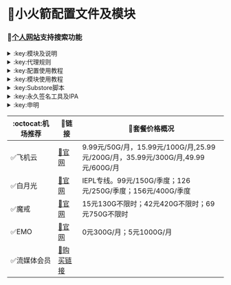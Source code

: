 # :rocket:小火箭配置文件及模块    
### 🔔[个人网站](https://yfamily.vercel.app)支持搜索功能
  

<details>
   <summary>:key:模块及说明</summary>    
   
* #### :bell::bell::bell:小火箭模块建议搭配[基础配置文件](https://yfamily.vercel.app/config/shadowrocket_basic.conf)使用，避免冗余  
* #### ！！！若某个模块时而生效时而失效，请检查其他模块的主机名前是否添加了%APPEND%，没有添加会导致导致其他模块失效。本仓库模块均添加了%APPEND%
* #### [模块直装地址](https://yfamily.vercel.app/shadowrocket.html)



  
|:octocat:模块|:link:链接|:pushpin:说明|
|--|--|--|
|:white_check_mark:4in1|[:link:链接地址](https://yfamily.vercel.app/module/4in1.module)|模块合集
|:white_check_mark:去广告|[:link:链接地址](https://yfamily.vercel.app/module/startingad.module)|去广告
|:white_check_mark:去广告mix|[:link:链接地址](https://yfamily.vercel.app/module/adultra.module)|去广告mix
|:white_check_mark:去广告mix+|[:link:链接地址](https://yfamily.vercel.app/module/adultraplus.module)|去广告mix+
|:white_check_mark:accuweather解锁|[:link:链接地址](https://yfamily.vercel.app/module/accu.module)|天气app
|:white_check_mark:alarmy|[:link:链接地址](https://yfamily.vercel.app/module/alarmy.module)|使命闹钟
|:white_check_mark:aloha|[:link:链接地址](https://yfamily.vercel.app/module/aloha.module)|VPN隐私浏览器
|:white_check_mark:爱美剧|[:link:链接地址](https://yfamily.vercel.app/module/amj.module)|影视app 去广告+解锁部分会员功能
|:white_check_mark:Background Eraser|[:link:链接地址](https://yfamily.vercel.app/module/aosoft.module)|抠图app
|:white_check_mark:appraven|[:link:链接地址](https://yfamily.vercel.app/module/appraven.module)|应用市场
|:white_check_mark:audiomack|[:link:链接地址](https://yfamily.vercel.app/module/audiomack.module)|音乐相关app
|:white_check_mark:b612相机|[:link:链接地址](https://yfamily.vercel.app/module/b612.module)|相机编辑app
|:white_check_mark:百度云倍速|[:link:链接地址](https://yfamily.vercel.app/module/baiducloud.sgmodule)|百度云倍率播放
|:white_check_mark:白描|[:link:链接地址](https://yfamily.vercel.app/module/baimiao.module)|OCR扫描app
|:white_check_mark:bazaart|[:link:链接地址](https://yfamily.vercel.app/module/bazaart.module)|照片编辑
|:white_check_mark:布丁锁屏|[:link:链接地址](https://yfamily.vercel.app/module/bdsp.module)|桌面美化类
|:white_check_mark:bedtime fan|[:link:链接地址](https://yfamily.vercel.app/module/bedtime-fan.module)|助眠app
|:white_check_mark:bilibili HD|[:link:链接地址](https://yfamily.vercel.app/module/bili.module)|哔哩高清解锁
|:white_check_mark:bilibili NoAD|[:link:链接地址](https://yfamily.vercel.app/module/biliad.module)|bilibili去广告
|:white_check_mark:波点音乐|[:link:链接地址](https://yfamily.vercel.app/module/Bodian.module)|波点音乐去广告
|:white_check_mark:BOOM|[:link:链接地址](https://yfamily.vercel.app/module/boom.module)|音乐均衡器
|:white_check_mark:boxjs|[:link:链接地址](https://yfamily.vercel.app/module/boxjs.sgmodule)|含签到脚本
|:white_check_mark:财新文章解锁|[:link:链接地址](https://yfamily.vercel.app/module/caixin.module)|财新会员
|:white_check_mark:彩云天气|[:link:链接地址](https://yfamily.vercel.app/module/caiyun.module)|彩云天气SVIP
|:white_check_mark:计算器HD|[:link:链接地址](https://yfamily.vercel.app/module/calculator.module)|计算器HD会员
|:white_check_mark:扫描全能王|[:link:链接地址](https://yfamily.vercel.app/module/camscanner.sgmodule)|扫描全能王会员
|:white_check_mark:克拉壁纸|[:link:链接地址](https://yfamily.vercel.app/module/clarity.module)|桌面美化类
|:white_check_mark:colorwidgets|[:link:链接地址](https://yfamily.vercel.app/module/colorwidgets.module)|桌面小组件
|:white_check_mark:dailyyoga|[:link:链接地址](https://yfamily.vercel.app/module/dailyyoga.module)|每日瑜伽
|:white_check_mark:大蓝鲸|[:link:链接地址](https://yfamily.vercel.app/module/dalanjing.module)|视听互动
|:white_check_mark:darkroom|[:link:链接地址](https://yfamily.vercel.app/module/darkroom.module)|照片编辑
|:white_check_mark:读书笔记|[:link:链接地址](https://yfamily.vercel.app/module/dsbj.module)|笔记类
|:white_check_mark:第一弹|[:link:链接地址](https://yfamily.vercel.app/module/dyd.module)|二次元游戏综合社区
|:white_check_mark:儿哥点点|[:link:链接地址](https://yfamily.vercel.app/module/egdd.module)|幼儿类
|:white_check_mark:ellabook|[:link:链接地址](https://yfamily.vercel.app/module/ellabook.module)|幼儿类
|:white_check_mark:emby|[:link:链接地址](https://yfamily.vercel.app/module/emby.sgmodule)|Emby解锁
|:white_check_mark:emmo|[:link:链接地址](https://yfamily.vercel.app/module/emmo.module)|笔记类
|:white_check_mark:fabulous|[:link:链接地址](https://yfamily.vercel.app/module/fabulous.module)|健康类
|:white_check_mark:番茄小说|[:link:链接地址](https://yfamily.vercel.app/module/fanqie.module)|番茄小说去广告
|:white_check_mark:fantastical|[:link:链接地址](https://yfamily.vercel.app/module/fantastical.module)|日历类
|:white_check_mark:fimo|[:link:链接地址](https://yfamily.vercel.app/module/fimo.module)|相机类
|:white_check_mark:grammarly|[:link:链接地址](https://yfamily.vercel.app/module/grammarly.module)|外语类
|:white_check_mark:grow|[:link:链接地址](https://yfamily.vercel.app/module/grow.module)|健康类
|:white_check_mark:烘焙小屋|[:link:链接地址](https://yfamily.vercel.app/module/hbxw.module)|食谱类
|:white_check_mark:京东历史价格|[:link:链接地址](https://yfamily.vercel.app/module/HistoryPrice.sgmodule)|展开商品名查看历史价格
|:white_check_mark:海豚记账本|[:link:链接地址](https://yfamily.vercel.app/module/htjzb.module)|账目类
|:white_check_mark:hyperweb|[:link:链接地址](https://yfamily.vercel.app/module/hyperweb.module)|多合一浏览器扩展
|:white_check_mark:ilovepdf|[:link:链接地址](https://yfamily.vercel.app/module/ilovepdf.module)|PDF编辑
|:white_check_mark:imuseum|[:link:链接地址](https://yfamily.vercel.app/module/imuseum.module)|艺术类
|:white_check_mark:invideo|[:link:链接地址](https://yfamily.vercel.app/module/invideo.module)|视频编辑
|:white_check_mark:jibjab|[:link:链接地址](https://yfamily.vercel.app/module/jibjab.module)|图片恶搞
|:white_check_mark:句读|[:link:链接地址](https://yfamily.vercel.app/module/judou.module)|文学类
|:white_check_mark:kika|[:link:链接地址](https://yfamily.vercel.app/module/kika.module)|输入法
|:white_check_mark:酷我音乐|[:link:链接地址](https://yfamily.vercel.app/module/kuwo-unlock.sgmodule)|酷我音乐解锁
|:white_check_mark:lightroom|[:link:链接地址](https://yfamily.vercel.app/module/lightroom.module)|照片编辑
|:white_check_mark:流利说·阅读|[:link:链接地址](https://yfamily.vercel.app/module/lls.module)|外语类
|:white_check_mark:螺蛳大语文|[:link:链接地址](https://yfamily.vercel.app/module/lsdyw.module)|学习类
|:white_check_mark:免耽漫画|[:link:链接地址](https://yfamily.vercel.app/module/mdmanhua.module)|漫画类
|:white_check_mark:美篇|[:link:链接地址](https://yfamily.vercel.app/module/meipian.module)|交友类
|:white_check_mark:meistertask|[:link:链接地址](https://yfamily.vercel.app/module/meistertask.module)|任务管理
|:white_check_mark:美图秀秀|[:link:链接地址](https://yfamily.vercel.app/module/meituxx.module)|美图秀秀解锁会员
|:white_check_mark:漫画台|[:link:链接地址](https://yfamily.vercel.app/module/mht.module)|小程序解锁
|:white_check_mark:mix-camera|[:link:链接地址](https://yfamily.vercel.app/module/mix-camera.module)|相机类
|:white_check_mark:马卡龙玩图|[:link:链接地址](https://yfamily.vercel.app/module/mklwt.module)|照片编辑
|:white_check_mark:mojo|[:link:链接地址](https://yfamily.vercel.app/module/mojo.module)|创意模板
|:white_check_mark:molycam|[:link:链接地址](https://yfamily.vercel.app/module/molycam.module)|相机类
|:white_check_mark:musixmatch|[:link:链接地址](https://yfamily.vercel.app/module/musixmatch.module)|音乐类
|:white_check_mark:myfitnesspal|[:link:链接地址](https://yfamily.vercel.app/module/myfitnesspal.module)|健康类
|:white_check_mark:myplate|[:link:链接地址](https://yfamily.vercel.app/module/myplate.module)|健康类
|:white_check_mark:netflix_rating|[:link:链接地址](https://yfamily.vercel.app/module/netflix_rating.sgmodule)|奈飞显示豆瓣评分
|:white_check_mark:nicegram|[:link:链接地址](https://yfamily.vercel.app/module/nicegram.module)|nicegram会员解锁
|:white_check_mark:notability|[:link:链接地址](https://yfamily.vercel.app/module/notability.module)|笔记类
|:white_check_mark:Now冥想|[:link:链接地址](https://yfamily.vercel.app/module/now.module)|助眠app
|:white_check_mark:奶由壁纸|[:link:链接地址](https://yfamily.vercel.app/module/nybz.module)|桌面美化类
|:white_check_mark:oldroll|[:link:链接地址](https://yfamily.vercel.app/module/oldroll.module)|相机类
|:white_check_mark:peak|[:link:链接地址](https://yfamily.vercel.app/module/peak.module)|益智类
|:white_check_mark:配音秀|[:link:链接地址](https://yfamily.vercel.app/module/peiyinxiu.module)|配音
|:white_check_mark:photomath|[:link:链接地址](https://yfamily.vercel.app/module/photomath.module)|学习类
|:white_check_mark:photoshop Express|[:link:链接地址](https://yfamily.vercel.app/module/photoshop.module)|PS
|:white_check_mark:piccollage|[:link:链接地址](https://yfamily.vercel.app/module/piccollage.module)|照片编辑
|:white_check_mark:picsart|[:link:链接地址](https://yfamily.vercel.app/module/picsart.module)|照片编辑
|:white_check_mark:pillow|[:link:链接地址](https://yfamily.vercel.app/module/pillow.module)|健康类
|:white_check_mark:pixelcut|[:link:链接地址](https://yfamily.vercel.app/module/pixelcut.module)|照片编辑
|:white_check_mark:pocket lists|[:link:链接地址](https://yfamily.vercel.app/module/pocketlists.module)|口袋清单
|:white_check_mark:polarr|[:link:链接地址](https://yfamily.vercel.app/module/polarr.module)|照片编辑
|:white_check_mark:皮皮虾|[:link:链接地址](https://yfamily.vercel.app/module/ppx.module)|皮皮虾去广告
|:white_check_mark:起伏|[:link:链接地址](https://yfamily.vercel.app/module/qifu.module)|助眠app
|:white_check_mark:七猫小说|[:link:链接地址](https://yfamily.vercel.app/module/qmxs.module)|七猫小说解锁
|:white_check_mark:多重搜索|[:link:链接地址](https://yfamily.vercel.app/module/multisearch.module)|使用方法见模块说明
|:white_check_mark:人人视频|[:link:链接地址](https://yfamily.vercel.app/module/rrsp.module)|人人视频/多多视频去广告
|:white_check_mark:时光手账|[:link:链接地址](https://yfamily.vercel.app/module/sgsz.module)|笔记类
|:white_check_mark:shadowlinkVPN|[:link:链接地址](https://yfamily.vercel.app/module/shadowlinkVPN.module)|解锁VIP节点
|:white_check_mark:smallpdf|[:link:链接地址](https://yfamily.vercel.app/module/smallpdf.module)|PDF编辑
|:white_check_mark:石墨文档|[:link:链接地址](https://yfamily.vercel.app/module/smwd.module)|石墨文档解锁
|:white_check_mark:少年得到|[:link:链接地址](https://yfamily.vercel.app/module/sndd.module)|少年得到解锁
|:white_check_mark:soundcloud|[:link:链接地址](https://yfamily.vercel.app/module/soundcloud.module)|解锁soundcloud Go+
|:white_check_mark:spotify|[:link:链接地址](https://yfamily.vercel.app/module/spotifyVIP.module)|spotify 部分解锁 不能设置超高音质
|:white_check_mark:去开屏广告|[:link:链接地址](https://yfamily.vercel.app/module/startingad.module)|去开屏广告
|:white_check_mark:substore|[:link:链接地址](https://yfamily.vercel.app/module/substore.sgmodule)|订阅节点过滤/整合/修改/同步
|:white_check_mark:symbolab|[:link:链接地址](https://yfamily.vercel.app/module/symbolab.module)|数学解答
|:white_check_mark:tangerine|[:link:链接地址](https://yfamily.vercel.app/module/tangerine.module)|银行类
|:white_check_mark:tenpercent|[:link:链接地址](https://yfamily.vercel.app/module/tenpercent.module)|健康类
|:white_check_mark:迅雷|[:link:链接地址](https://yfamily.vercel.app/module/thunder.module)|迅雷会员
|:white_check_mark:tok cam|[:link:链接地址](https://yfamily.vercel.app/module/tokcam.module)|相机类
|:white_check_mark:图图记账|[:link:链接地址](https://yfamily.vercel.app/module/tutu.module)|账目类
|:white_check_mark:vista看天下|[:link:链接地址](https://yfamily.vercel.app/module/vista.module)|vista看天下会员
|:white_check_mark:vsco|[:link:链接地址](https://yfamily.vercel.app/module/vsco.module)|照片编辑
|:white_check_mark:wallcraft|[:link:链接地址](https://yfamily.vercel.app/module/wallcraft.module)|桌面美化类
|:white_check_mark:豌豆清单|[:link:链接地址](https://yfamily.vercel.app/module/wdqd.module)|清单类
|:white_check_mark:微信公众号去广告|[:link:链接地址](https://yfamily.vercel.app/module/wechatad.module)|微信公众号去广告
|:white_check_mark:微博去广告|[:link:链接地址](https://yfamily.vercel.app/module/weiboad.module)|微博去广告
|:white_check_mark:workout for women|[:link:链接地址](https://yfamily.vercel.app/module/wfw.module)|健康类
|:white_check_mark:widgetsmith|[:link:链接地址](https://yfamily.vercel.app/module/widgetsmith.module)|小组件
|:white_check_mark:万能变声器|[:link:链接地址](https://yfamily.vercel.app/module/wnbsq.module)|万能变声器
|:white_check_mark:网易蜗牛读书|[:link:链接地址](https://yfamily.vercel.app/module/wnds.module)|蜗牛读书解锁
|:white_check_mark:WPS|[:link:链接地址](https://yfamily.vercel.app/module/WPS.module)|wps解锁会员
|:white_check_mark:西窗烛|[:link:链接地址](https://yfamily.vercel.app/module/xcz.module)|西窗烛解锁
|:white_check_mark:小影|[:link:链接地址](https://yfamily.vercel.app/module/xiaoying.module)|小影解锁
|:white_check_mark:香蕉视频|[:link:链接地址](https://yfamily.vercel.app/module/xjsp.module)|不知道
|:white_check_mark:xmind思维导图|[:link:链接地址](https://yfamily.vercel.app/module/xmind.module)|xmind思维导图解锁
|:white_check_mark:喜马拉雅去广告|[:link:链接地址](https://yfamily.vercel.app/module/xmlyad.module)|喜马拉雅去广告
|:white_check_mark:小习惯|[:link:链接地址](https://yfamily.vercel.app/module/xxg.module)|自律类
|:white_check_mark:新语听书|[:link:链接地址](https://yfamily.vercel.app/module/xyts.module)|阅读类
|:white_check_mark:有道云笔记|[:link:链接地址](https://yfamily.vercel.app/module/ydybj.module)|有道云笔记解锁
|:white_check_mark:亦飞GIF|[:link:链接地址](https://yfamily.vercel.app/module/yifeigif.module)|照片编辑
|:white_check_mark:一甜相机|[:link:链接地址](https://yfamily.vercel.app/module/yitian.module)|一甜相机解锁
|:white_check_mark:一言|[:link:链接地址](https://yfamily.vercel.app/module/yiyan.module)|一言解锁
|:white_check_mark:云听|[:link:链接地址](https://yfamily.vercel.app/module/yunting.module)|云听解锁
|:white_check_mark:语文趣配音|[:link:链接地址](https://yfamily.vercel.app/module/ywqpy.module)|配音类
|:white_check_mark:斑马海报|[:link:链接地址](https://yfamily.vercel.app/module/zebra.module)|设计类
|:white_check_mark:知乎去广告|[:link:链接地址](https://yfamily.vercel.app/module/ZhihuBlock.sgmodule)|知乎去广告
|:white_check_mark:知乎优化|[:link:链接地址](https://yfamily.vercel.app/module/ZhihuOpt.sgmodule)|知乎优化
|:white_check_mark:纸条|[:link:链接地址](https://yfamily.vercel.app/module/zhitiao.module)|作文素材
|:white_check_mark:指尖时光|[:link:链接地址](https://yfamily.vercel.app/module/zjsg.module)|日程管理
|:white_check_mark:知音漫客|[:link:链接地址](https://yfamily.vercel.app/module/zymk.module)|知音漫客解锁
|:white_check_mark:Spotify歌词翻译|[:link:链接地址](https://yfamily.vercel.app/module/spotify_lyric.module)|需申请百度翻译API 教程在模块内
|:white_check_mark:NFC门禁卡公交卡|[:link:链接地址](https://yfamily.vercel.app/module/nfc.module)|NFC功能类
|:white_check_mark:搜图神器|[:link:链接地址](https://yfamily.vercel.app/module/stsq.module)|解锁VIP功能
|:white_check_mark:彩云天气通知任务|[:link:链接地址](https://yfamily.vercel.app/module/caiyun_cron.module)|天气通知，需搭配BOXJS使用
|:white_check_mark:Calm解锁|[:link:链接地址](https://yfamily.vercel.app/module/calm.module)|健康类
|:white_check_mark:HTTPS抓包|[:link:链接地址](https://yfamily.vercel.app/module/https.module)|抓包工具
|:white_check_mark:SSA丝社|[:link:链接地址](https://yfamily.vercel.app/module/ssa.module)|不知道
|:white_check_mark:小小优趣|[:link:链接地址](https://yfamily.vercel.app/module/xxyq.module)|儿童类
|:white_check_mark:幻影相册|[:link:链接地址](https://yfamily.vercel.app/module/hyxc.module)|照片编辑
|:white_check_mark:精塾国学|[:link:链接地址](https://yfamily.vercel.app/module/jsgx.module)|学习类
|:white_check_mark:PrettyUp|[:link:链接地址](https://yfamily.vercel.app/module/prettyup.module)|视频美化
|:white_check_mark:微博lite去广告|[:link:链接地址](https://yfamily.vercel.app/module/weibolitead.module)|微博轻享版去广告
|:white_check_mark:BILI自动地区|[:link:链接地址](https://yfamily.vercel.app/module/bili-region.module)|bili自动地区
|:white_check_mark:CUBOX|[:link:链接地址](https://yfamily.vercel.app/module/cubox.sgmodule)|文件收集整理
|:white_check_mark:pandora|[:link:链接地址](https://yfamily.vercel.app/module/pandora.module)|订阅管理
|:white_check_mark:微信阅读积分兑换|[:link:链接地址](https://yfamily.vercel.app/module/wechatread.module)|请查阅脚本内教程
|:white_check_mark:来音智能陪练|[:link:链接地址](https://yfamily.vercel.app/module/ly.module)|音乐训练
|:white_check_mark:熊掌记|[:link:链接地址](https://yfamily.vercel.app/module/xzj.module)|笔记类
|:white_check_mark:如期|[:link:链接地址](https://yfamily.vercel.app/module/rq.module)|扫码
|:white_check_mark:CEO周课|[:link:链接地址](https://yfamily.vercel.app/module/ceo.module)|CEO周课
|:white_check_mark:Fileball|[:link:链接地址](https://yfamily.vercel.app/module/fileball.module)|文件管理
|:white_check_mark:1blocker|[:link:链接地址](https://yfamily.vercel.app/module/1blocker.module)|浏览器广告屏蔽
|:white_check_mark:AI换脸秀|[:link:链接地址](https://yfamily.vercel.app/module/ai.module)|换脸app
|:white_check_mark:proknockout|[:link:链接地址](https://yfamily.vercel.app/module/proknockout.module)|P图
|:white_check_mark:青柠海报|[:link:链接地址](https://yfamily.vercel.app/module/qnhb.module)|海报设计
|:white_check_mark:Faintv|[:link:链接地址](https://yfamily.vercel.app/module/faintv.module)|视频类
|:white_check_mark:微信听书|[:link:链接地址](https://yfamily.vercel.app/module/wxts.module)|听书
|:white_check_mark:人民日报去广告|[:link:链接地址](https://yfamily.vercel.app/module/rmrb.module)|人民日报
|:white_check_mark:爱企查|[:link:链接地址](https://yfamily.vercel.app/module/aqc.module)|爱企查
|:white_check_mark:微信读书免费卡解锁|[:link:链接地址](https://yfamily.vercel.app/module/wxds.module)|阅读类
|:white_check_mark:chic|[:link:链接地址](https://yfamily.vercel.app/module/chic.module)|相机类
|:white_check_mark:有道词典|[:link:链接地址](https://yfamily.vercel.app/module/ydcd.module)|翻译类
|:white_check_mark:一路听天下|[:link:链接地址](https://yfamily.vercel.app/module/ylttx.module)|一路听天下
|:white_check_mark:网速测试大师|[:link:链接地址](https://yfamily.vercel.app/module/wscsds.module)|测速
|:white_check_mark:网速管家|[:link:链接地址](https://yfamily.vercel.app/module/wsgj.module)|测速
|:white_check_mark:EFEKT美易|[:link:链接地址](https://yfamily.vercel.app/module/efekt.module)|视频特效
|:white_check_mark:WPS稻壳会员|[:link:链接地址](https://yfamily.vercel.app/module/doc.module)|文档编辑
|:white_check_mark:米克锁屏|[:link:链接地址](https://yfamily.vercel.app/module/mksp.module)|桌面美化
|:white_check_mark:阿布睡前故事|[:link:链接地址](https://yfamily.vercel.app/module/absqgs.module)|儿童类
|:white_check_mark:collart|[:link:链接地址](https://yfamily.vercel.app/module/collart.module)|照片编辑
|:white_check_mark:博商小麦|[:link:链接地址](https://yfamily.vercel.app/module/bsxm.module)|学习类
|:white_check_mark:MEMRISE|[:link:链接地址](https://yfamily.vercel.app/module/memrise.module)|外语学习
|:white_check_mark:堆糖|[:link:链接地址](https://yfamily.vercel.app/module/duitang.module)|桌面美化
|:white_check_mark:Flomo|[:link:链接地址](https://yfamily.vercel.app/module/flomo.module)|笔记类
|:white_check_mark:APTV|[:link:链接地址](https://yfamily.vercel.app/module/aptv.module)|文件存储
|:white_check_mark:香哈菜谱大全|[:link:链接地址](https://yfamily.vercel.app/module/cp.module)|菜谱
|:white_check_mark:长相思|[:link:链接地址](https://yfamily.vercel.app/module/cxs.module)|学习类
|:white_check_mark:电子请柬制作|[:link:链接地址](https://yfamily.vercel.app/module/dzqj.module)|设计类
|:white_check_mark:黄油相机|[:link:链接地址](https://yfamily.vercel.app/module/hyxj.module)|相机类
|:white_check_mark:Lingokids|[:link:链接地址](https://yfamily.vercel.app/module/lingokids.module)|幼儿学习类
|:white_check_mark:百度文库|[:link:链接地址](https://yfamily.vercel.app/module/bdwk.module)|阅读权限解锁
|:white_check_mark:Craft|[:link:链接地址](https://yfamily.vercel.app/module/craft.module)|文档类
|:white_check_mark:Panda小组件|[:link:链接地址](https://yfamily.vercel.app/module/panda.module)|桌面美化
|:white_check_mark:Keep|[:link:链接地址](https://yfamily.vercel.app/module/keep.module)|健身类
|:white_check_mark:Documents|[:link:链接地址](https://yfamily.vercel.app/module/documents.module)|文件管理
|:white_check_mark:Planny|[:link:链接地址](https://yfamily.vercel.app/module/planny.module)|任务计划
|:white_check_mark:Ego Reader|[:link:链接地址](https://yfamily.vercel.app/module/ego.module)|RSS阅读器
|:white_check_mark:极速扫描仪|[:link:链接地址](https://yfamily.vercel.app/module/jssmy.module)|扫描
|:white_check_mark:指尖笔记|[:link:链接地址](https://yfamily.vercel.app/module/zjbj.module)|笔记
|:white_check_mark:钱迹|[:link:链接地址](https://yfamily.vercel.app/module/qj.module)|记账
|:white_check_mark:Agenda|[:link:链接地址](https://yfamily.vercel.app/module/agenda.module)|笔记
|:white_check_mark:即刻运动|[:link:链接地址](https://yfamily.vercel.app/module/agenda.module)|健身类
|:white_check_mark:Day One|[:link:链接地址](https://yfamily.vercel.app/module/dayone.module)|日记类
|:white_check_mark:Usage|[:link:链接地址](https://yfamily.vercel.app/module/usage.module)|小组件
|:white_check_mark:谜底时钟|[:link:链接地址](https://yfamily.vercel.app/module/mdsz.module)|日历小组件
|:white_check_mark:MoneyThings|[:link:链接地址](https://yfamily.vercel.app/module/moneythings.module)|钱包类
|:white_check_mark:手机扫描仪|[:link:链接地址](https://yfamily.vercel.app/module/sjsmy.module)|扫描
|:white_check_mark:Sorted|[:link:链接地址](https://yfamily.vercel.app/module/sorted.module)|日历
|:white_check_mark:尽简衣橱|[:link:链接地址](https://yfamily.vercel.app/module/jjyc.module)|衣橱管理
|:white_check_mark:看理想|[:link:链接地址](https://yfamily.vercel.app/module/klx.module)|媒体类
|:white_check_mark:目标地图|[:link:链接地址](https://yfamily.vercel.app/module/mbdt.module)|任务管理类
|:white_check_mark:拼图酱|[:link:链接地址](https://yfamily.vercel.app/module/ptj.module)|图片编辑
|:white_check_mark:向日葵阅读|[:link:链接地址](https://yfamily.vercel.app/module/xrk.module)|阅读类
|:white_check_mark:卡片日记|[:link:链接地址](https://yfamily.vercel.app/module/kprj.module)|日记类
|:white_check_mark:莉景天气|[:link:链接地址](https://yfamily.vercel.app/module/ljtq.module)|天气类
|:white_check_mark:Motivation|[:link:链接地址](https://yfamily.vercel.app/module/motivation.module)|组件类
|:white_check_mark:PDF Viewer|[:link:链接地址](https://yfamily.vercel.app/module/pdfviewer.module)|文档编辑
|:white_check_mark:Percento|[:link:链接地址](https://yfamily.vercel.app/module/percento.module)|账目管理
|:white_check_mark:Pixelance|[:link:链接地址](https://yfamily.vercel.app/module/pixelance.module)|图片编辑
|:white_check_mark:Retake|[:link:链接地址](https://yfamily.vercel.app/module/retake.module)|照片修复
|:white_check_mark:色采|[:link:链接地址](https://yfamily.vercel.app/module/sc.module)|图片编辑
|:white_check_mark:闪萌表情|[:link:链接地址](https://yfamily.vercel.app/module/smbq.module)|表情类
|:white_check_mark:音频剪辑|[:link:链接地址](https://yfamily.vercel.app/module/ypjj.module)|音频剪辑
|:white_check_mark:Varlens|[:link:链接地址](https://yfamily.vercel.app/module/varlens.module)|相机类
|:white_check_mark:一木记账|[:link:链接地址](https://yfamily.vercel.app/module/ymjz.module)|记账类
|:white_check_mark:Drafts|[:link:链接地址](https://yfamily.vercel.app/module/drafts.module)|文档编辑类
|:white_check_mark:叮叮水印相机|[:link:链接地址](https://yfamily.vercel.app/module/ddsyxj.module)|相机类
|:white_check_mark:Emote|[:link:链接地址](https://yfamily.vercel.app/module/emote.module)|表情类
|:white_check_mark:灵敢足迹|[:link:链接地址](https://yfamily.vercel.app/module/lgzj.module)|旅行类
|:white_check_mark:7分钟HIIT运动|[:link:链接地址](https://yfamily.vercel.app/module/seven.module)|健康类
|:white_check_mark:私密相册管家|[:link:链接地址](https://yfamily.vercel.app/module/smxcgj.module)|相册
|:white_check_mark:FitnessView|[:link:链接地址](https://yfamily.vercel.app/module/fnv.module)|健康类
|:white_check_mark:TODO清单|[:link:链接地址](https://yfamily.vercel.app/module/todo.module)|计划任务类
|:white_check_mark:淘票票评分|[:link:链接地址](https://yfamily.vercel.app/module/tpp.module)|支付宝内淘票票评分
|:white_check_mark:天天豆|[:link:链接地址](https://yfamily.vercel.app/module/ttd.module)|日记类
|:white_check_mark:咖映|[:link:链接地址](https://yfamily.vercel.app/module/ky.module)|直播类
|:white_check_mark:VCUS|[:link:链接地址](https://yfamily.vercel.app/module/vcus.module)|视频编辑
|:white_check_mark:傲软PDF编辑|[:link:链接地址](https://yfamily.vercel.app/module/arpdfbj.module)|PDF编辑
|:white_check_mark:傲软投屏|[:link:链接地址](https://yfamily.vercel.app/module/artp.module)|投屏
|:white_check_mark:幻休|[:link:链接地址](https://yfamily.vercel.app/module/hx.module)|助眠APP
|:white_check_mark:绘影字幕|[:link:链接地址](https://yfamily.vercel.app/module/hyzm.module)|字幕app
|:white_check_mark:汇中考|[:link:链接地址](https://yfamily.vercel.app/module/hzk.module)|学习类
|:white_check_mark:iScreen|[:link:链接地址](https://yfamily.vercel.app/module/iscreen.module)|桌面美化类
|:white_check_mark:小组件盒子|[:link:链接地址](https://yfamily.vercel.app/module/xzjhz.module)|桌面美化类
|:white_check_mark:佐糖|[:link:链接地址](https://yfamily.vercel.app/module/zt.module)|图片处理
|:white_check_mark:飞鱼计划|[:link:链接地址](https://yfamily.vercel.app/module/fyjh.module)|生活记录工具
|:white_check_mark:过期啦|[:link:链接地址](https://yfamily.vercel.app/module/gql.module)|保质期提醒
|:white_check_mark:乃糖小组件|[:link:链接地址](https://yfamily.vercel.app/module/nt.module)|桌面美化类
|:white_check_mark:一书一课|[:link:链接地址](https://yfamily.vercel.app/module/ysyk.module)|学习类
|:white_check_mark:充电助手|[:link:链接地址](https://yfamily.vercel.app/module/cdzs.module)|电池助手
|:white_check_mark:电视家|[:link:链接地址](https://yfamily.vercel.app/module/dsj.module)|视频媒体
|:white_check_mark:Endel|[:link:链接地址](https://yfamily.vercel.app/module/endel.module)|助眠类
|:white_check_mark:格至日记|[:link:链接地址](https://yfamily.vercel.app/module/gzrj.module)|日记类
|:white_check_mark:高德地图去广告|[:link:链接地址](https://yfamily.vercel.app/module/gddt.module)|地图
|:white_check_mark:好事发生|[:link:链接地址](https://yfamily.vercel.app/module/hsfs.module)|日记类
|:white_check_mark:简讯|[:link:链接地址](https://yfamily.vercel.app/module/jianxun.module)|阅读类
|:white_check_mark:可拍|[:link:链接地址](https://yfamily.vercel.app/module/kepai.module)|视频编辑
|:white_check_mark:Lifeviewer|[:link:链接地址](https://yfamily.vercel.app/module/lifeviewer.module)|视频编辑
|:white_check_mark:Relens|[:link:链接地址](https://yfamily.vercel.app/module/relens.module)|相机类
|:white_check_mark:Vivacut|[:link:链接地址](https://yfamily.vercel.app/module/vivacut.module)|视频编辑
|:white_check_mark:Watchout|[:link:链接地址](https://yfamily.vercel.app/module/watchout.module)|桌面美化
|:white_check_mark:无痕去水印|[:link:链接地址](https://yfamily.vercel.app/module/whqsy.module)|图片编辑
|:white_check_mark:一键换脸|[:link:链接地址](https://yfamily.vercel.app/module/yjhl.module)|图片编辑
|:white_check_mark:Styleart|[:link:链接地址](https://yfamily.vercel.app/module/styleart.module)|图片编辑
|:white_check_mark:7动|[:link:链接地址](https://yfamily.vercel.app/module/7dong.module)|健身类
|:white_check_mark:生活指数定时提醒|[:link:链接地址](https://yfamily.vercel.app/module/lifeindex.module)|生活提醒
|:white_check_mark:油价提醒|[:link:链接地址](https://yfamily.vercel.app/module/oil.module)|油价提醒
|:white_check_mark:海报工厂|[:link:链接地址](https://yfamily.vercel.app/module/hbgc.module)|图片编辑
|:white_check_mark:我的番茄|[:link:链接地址](https://yfamily.vercel.app/module/wdfq.module)|时间管理
|:white_check_mark:FoMz|[:link:链接地址](https://yfamily.vercel.app/module/fomz.module)|相机类
|:white_check_mark:日杂相机|[:link:链接地址](https://yfamily.vercel.app/module/rzxj.module)|相机类
|:white_check_mark:古诗词大全|[:link:链接地址](https://yfamily.vercel.app/module/gscdq.module)|学习类
|:white_check_mark:Mondly|[:link:链接地址](https://yfamily.vercel.app/module/mondly.module)|外语学习类
|:white_check_mark:猫头鹰文件|[:link:链接地址](https://yfamily.vercel.app/module/mtywj.module)|文件管理
|:white_check_mark:YouTube去广告|[:link:链接地址](https://yfamily.vercel.app/module/YouTubeAd.sgmodule)|画中画，后台播放
|:white_check_mark:汉堡儿童故事|[:link:链接地址](https://yfamily.vercel.app/module/hbetgs.module)|早教类
|:white_check_mark:iconKiller|[:link:链接地址](https://yfamily.vercel.app/module/iconkiller.module)|更改ios图标
|:white_check_mark:一寸证件照|[:link:链接地址](https://yfamily.vercel.app/module/yczjz.module)|证件照
|:white_check_mark:中华诗词库|[:link:链接地址](https://yfamily.vercel.app/module/zhsck.module)|学习类
|:white_check_mark:字体册|[:link:链接地址](https://yfamily.vercel.app/module/ztc.module)|系统美化
|:white_check_mark:配音|[:link:链接地址](https://yfamily.vercel.app/module/peiyin.module)|配音app
|:white_check_mark:AdGuard|[:link:链接地址](https://yfamily.vercel.app/module/adguard.module)|去广告app
|:white_check_mark:阿里云盘签到|[:link:链接地址](https://yfamily.vercel.app/module/aliyun.module)|阿里云盘签到




* 如无必要 请勿更新解锁app
</details>
<details>
  <summary>:key:代理规则</summary>  

|:octocat:规则|:link:链接|
|--|--|
|:white_check_mark:ASN-China|[:link:链接地址](https://yfamily.vercel.app/rule/ASN-CN.list)
|:white_check_mark:ASN-轻量|[:link:链接地址](https://yfamily.vercel.app/rule/ASN-lite.list)
|:white_check_mark:ChinaIPs|[:link:链接地址](https://yfamily.vercel.app/rule/IPs-CN.list)
|:white_check_mark:人工智能|[:link:链接地址](https://yfamily.vercel.app/rule/ai.list)
|:white_check_mark:去广告|[:link:链接地址](https://yfamily.vercel.app/rule/AdvertisingLite.list)
|:white_check_mark:Anti-AD|[:link:链接地址](https://yfamily.vercel.app/rule/AntiAD.list)
|:white_check_mark:微软服务|[:link:链接地址](https://yfamily.vercel.app/rule/Microsoft.list)
|:white_check_mark:苹果服务|[:link:链接地址](https://yfamily.vercel.app/rule/Apple.list)
|:white_check_mark:AppStore|[:link:链接地址](https://yfamily.vercel.app/rule/AppStore.list)
|:white_check_mark:Telegram|[:link:链接地址](https://yfamily.vercel.app/rule/Telegram.list)
|:white_check_mark:微博|[:link:链接地址](https://yfamily.vercel.app/rule/Weibo.list)
|:white_check_mark:微信|[:link:链接地址](https://yfamily.vercel.app/rule/WeChat.list)
|:white_check_mark:Twitter|[:link:链接地址](https://yfamily.vercel.app/rule/Twitter.list)
|:white_check_mark:Spotify|[:link:链接地址](https://yfamily.vercel.app/rule/Spotify.list)
|:white_check_mark:PayPal|[:link:链接地址](https://yfamily.vercel.app/rule/PayPal.list)
|:white_check_mark:FaceBook|[:link:链接地址](https://yfamily.vercel.app/rule/Facebook.list)
|:white_check_mark:Reddit|[:link:链接地址](https://yfamily.vercel.app/rule/Reddit.list)
|:white_check_mark:Discord|[:link:链接地址](https://yfamily.vercel.app/rule/Discord.list)
|:white_check_mark:YouTube|[:link:链接地址](https://yfamily.vercel.app/rule/YouTube.list)
|:white_check_mark:YouTubeMusic|[:link:链接地址](https://yfamily.vercel.app/rule/YouTubeMusic.list)
|:white_check_mark:Netflix|[:link:链接地址](https://yfamily.vercel.app/rule/Netflix.list)
|:white_check_mark:Disney|[:link:链接地址](https://yfamily.vercel.app/rule/Disney.list)
|:white_check_mark:BiliBili|[:link:链接地址](https://yfamily.vercel.app/rule/BiliBili.list)
|:white_check_mark:国内媒体|[:link:链接地址](https://yfamily.vercel.app/rule/ChinaMedia.list)
|:white_check_mark:国外媒体|[:link:链接地址](https://yfamily.vercel.app/rule/ProxyMedia.list)
|:white_check_mark:Google|[:link:链接地址](https://yfamily.vercel.app/rule/Google.list)
|:white_check_mark:OneDrive|[:link:链接地址](https://yfamily.vercel.app/rule/OneDrive.list)
|:white_check_mark:AppleMusic|[:link:链接地址](https://yfamily.vercel.app/rule/AppleMusic.list)
|:white_check_mark:Line|[:link:链接地址](https://yfamily.vercel.app/rule/Line.list)
|:white_check_mark:TikTok|[:link:链接地址](https://yfamily.vercel.app/rule/TikTok.list)
|:white_check_mark:Cloudflare|[:link:链接地址](https://yfamily.vercel.app/rule/Cloudflare.list)
|:white_check_mark:维基百科|[:link:链接地址](https://yfamily.vercel.app/rule/Wikipedia.list)
|:white_check_mark:BBC|[:link:链接地址](https://yfamily.vercel.app/rule/BBC.list)
|:white_check_mark:亚马逊|[:link:链接地址](https://yfamily.vercel.app/rule/Amazon.list)
|:white_check_mark:Instagram|[:link:链接地址](https://yfamily.vercel.app/rule/Instagram.list)
|:white_check_mark:Whatsapp|[:link:链接地址](https://yfamily.vercel.app/rule/Whatsapp.list)
|:white_check_mark:巴哈姆特|[:link:链接地址](https://yfamily.vercel.app/rule/Bahamut.list)
|:white_check_mark:HBO|[:link:链接地址](https://yfamily.vercel.app/rule/HBO.list)
|:white_check_mark:Fox|[:link:链接地址](https://yfamily.vercel.app/rule/Fox.list)
|:white_check_mark:Hulu|[:link:链接地址](https://yfamily.vercel.app/rule/Hulu.list)
|:white_check_mark:KKBOX|[:link:链接地址](https://yfamily.vercel.app/rule/KKBOX.list)
|:white_check_mark:TIDAL|[:link:链接地址](https://yfamily.vercel.app/rule/TIDAL.list)
|:white_check_mark:TVB|[:link:链接地址](https://yfamily.vercel.app/rule/TVB.list)
|:white_check_mark:Emby|[:link:链接地址](https://yfamily.vercel.app/rule/Emby.list)
|:white_check_mark:网易云音乐|[:link:链接地址](https://yfamily.vercel.app/rule/NetEaseMusic.list)
|:white_check_mark:GitHub|[:link:链接地址](https://yfamily.vercel.app/rule/GitHub.list)
|:white_check_mark:Dropbox|[:link:链接地址](https://yfamily.vercel.app/rule/Dropbox.list)
|:white_check_mark:Duckduckgo|[:link:链接地址](https://yfamily.vercel.app/rule/Duckduckgo.list)
|:white_check_mark:国外代理|[:link:链接地址](https://yfamily.vercel.app/rule/Proxy.list)
|:white_check_mark:国内直连|[:link:链接地址](https://yfamily.vercel.app/rule/China.list)


</details>
<details>
  <summary>:key:配置使用教程</summary>

[配置文件链接](https://yfamily.vercel.app/config/shadowrocket_basic.conf)   
[更多教程](https://yfamily.vercel.app/manual.html)
<br>
### :point_down:打开小火箭 点击配置 点击右上角+号  
![Image text](https://github.com/deezertidal/shadowrocket-rules/blob/main/IMG/1a.png)  

### :point_down:将[配置文件](https://yfamily.vercel.app/config/shadowrocket_basic.conf)的链接地址复制粘贴至输入框并点击下载  
![Image text](https://github.com/deezertidal/shadowrocket-rules/blob/main/IMG/2.png)  

### :point_down:查看底部远程文件找到刚刚下载的链接地址——点击——使用配置。  
![Image text](https://github.com/deezertidal/shadowrocket-rules/blob/main/IMG/3.png)  
![Image text](https://github.com/deezertidal/shadowrocket-rules/blob/main/IMG/4.png)  

### :point_down:点击配置文件右侧ⓘ  
![Image text](https://github.com/deezertidal/shadowrocket-rules/blob/main/IMG/5.png)  
### :point_down:打开HTTPS解密   
![Image text](https://github.com/deezertidal/shadowrocket-rules/blob/main/IMG/6.png)  
### :point_down:生成新证书  
![Image text](https://github.com/deezertidal/shadowrocket-rules/blob/main/IMG/7.png)  
![Image text](https://github.com/deezertidal/shadowrocket-rules/blob/main/IMG/8.png)  
### :point_down:允许安装  
![Image text](https://github.com/deezertidal/shadowrocket-rules/blob/main/IMG/9.png)  
![Image text](https://github.com/deezertidal/shadowrocket-rules/blob/main/IMG/10.png)  
### :point_down:打开iphone设置 点击已下载的描述文件  
![Image text](https://github.com/deezertidal/shadowrocket-rules/blob/main/IMG/11.png)  
### :point_down:安装描述文件  
![Image text](https://github.com/deezertidal/shadowrocket-rules/blob/main/IMG/12.png)  
![Image text](https://github.com/deezertidal/shadowrocket-rules/blob/main/IMG/13.png)  
![Image text](https://github.com/deezertidal/shadowrocket-rules/blob/main/IMG/14.png)  
### :point_down:返回设置 关于手机 拉到底部 点击证书信任设置 
![Image text](https://github.com/deezertidal/shadowrocket-rules/blob/main/IMG/14.5.png)  
### :point_down:勾选信任证书  
![Image text](https://github.com/deezertidal/shadowrocket-rules/blob/main/IMG/15.png)  
![Image text](https://github.com/deezertidal/shadowrocket-rules/blob/main/IMG/16.png)  
### :point_down:返回小火箭 勾选确认  
![Image text](https://github.com/deezertidal/shadowrocket-rules/blob/main/IMG/17.png)  
![Image text](https://github.com/deezertidal/shadowrocket-rules/blob/main/IMG/18.png)  
### :point_down:效果预览图  
![Image text](https://github.com/deezertidal/shadowrocket-rules/blob/main/IMG/preview.png)  
</details>

 <details>
  <summary>:key:模块使用教程</summary>

### :point_down:打开小火箭——点击配置——进入模块  
![Image text](https://github.com/deezertidal/shadowrocket-rules/blob/main/IMG/1sg.png)  
### :point_down:点击右上角“+”号——将模块链接地址复制粘贴至输入框——下载  
![Image text](https://github.com/deezertidal/shadowrocket-rules/blob/main/IMG/2sg.png)  
![Image text](https://github.com/deezertidal/shadowrocket-rules/blob/main/IMG/3sg.png)  

<br>
<br>
</details>

<details>
  <summary>:key:Substore脚本</summary>  
  
|:octocat:Sub-Store脚本|:link:链接|:pushpin:操作说明|
|--|--|--|
|:white_check_mark:脚本操作：重命名|[:link:链接地址](https://raw.githubusercontent.com/qwerzl/rename.js/main/rename.js#input=zh&output=zh&airport=你需要的机场名)|SubStore-订阅编辑-添加操作-脚本操作-粘贴链接（自行修改自己的机场名）
|:white_check_mark:脚本过滤：筛选80 443端口|[:link:链接地址](https://raw.githubusercontent.com/deezertidal/private/main/port-filter.js)|SubStore-订阅编辑-添加操作-脚本过滤-粘贴链接
|:white_check_mark:脚本过滤：筛选80,443，vmess,ws节点(免流节点)|[:link:链接地址](https://raw.githubusercontent.com/deezertidal/private/main/nodes-filter.js)|SubStore-订阅编辑-添加操作-脚本过滤-粘贴链接
|:white_check_mark:脚本操作：修改host混淆|[:link:链接地址](https://raw.githubusercontent.com/deezertidal/private/main/vmess-host.js)|SubStore-订阅编辑-添加操作-脚本操作-粘贴链接（自行修改参数）
</details>


<details>
  <summary>:key:永久签名工具及IPA</summary>  
  
|:octocat:签名工具|:link:链接|:pushpin:操作说明|
|--|--|--|
|:white_check_mark:TrollStore 永久签名|[:link:教程](https://github.com/deezertidal/shadowrocket-rules/blob/main/TrollStore.MD)|支持iOS14.0-15.4.1
|:white_check_mark:Youtube.ipa|[:link:链接地址](https://github.com/qnblackcat/uYouPlus/releases/download/v18.08.1-2.3.1/uYouPlus_18.08.1_2.3.1.ipa)|去广告 后台播放音乐 画中画
|:white_check_mark:微信双开.ipa|[:link:链接地址](https://github.com/zwf234/WeChat/releases)|双开
|:white_check_mark:Appstore++|[:link:链接地址](https://ipa.store/2886.html)|降级工具
|:white_check_mark:Tiktok.ipa|[:link:链接地址](https://drive.google.com/file/d/1XMbpcMiv2yYEw6ApYG8sCL9oGNbPpcJ5/view?usp=drivesdk)|内置换区功能
|:white_check_mark:No homebar|[:link:链接地址](https://appdb.to/app/cydia/1900001061)|隐藏屏幕底部横条
|:white_check_mark:Trollspeed.ipa|[:link:链接地址](https://drive.google.com/file/d/17HIcHpiclJnFi_pAVpc71rTsDAL3JKCn/view)|显示网速
|:white_check_mark:其他.ipa|[:link:链接地址](https://appdb.to/search/?type=cydia)，[:link:链接地址](https://ipa.store)|

</details>





 <details>
  <summary>:key:申明</summary>
:warning:免责声明：

* 本项目涉及的任何解锁和解密分析脚本仅用于资源共享和学习研究，不能保证其合法性，准确性，完整性和有效性，请根据情况自行判断.

* 间接使用脚本的任何用户，包括但不限于建立VPS或在某些行为违反国家/地区法律或相关法规的情况下进行传播, 本项目对于由此引起的任何隐私泄漏或其他后果概不负责.

* 请勿将Script项目的任何内容用于商业或非法目的，否则后果自负.

* 如果任何单位或个人认为该项目的脚本可能涉嫌侵犯其权利，则应及时通知并提供身份证明，所有权证明，我们将在收到认证文件后删除相关脚本.

* 对任何脚本问题概不负责，包括但不限于由任何脚本错误导致的任何损失或损害.

* 您必须在下载后的24小时内从计算机或手机中完全删除以上内容.

* 任何以任何方式查看此项目的人或直接或间接使用该Script项目的任何脚本的使用者都应仔细阅读此声明。保留随时更改或补充此免责声明的权利。一旦使用并复制了任何相关脚本或Script项目的规则，则视为您已接受此免责声明.


### 特别感谢：
#### 排名不分先后,如有遗漏请提醒补充：

* [@ddgksf2013](https://github.com/ddgksf2013)

* [@Marol62926](https://github.com/Marol62926)

* [@Tartarus2014](https://github.com/Tartarus2014)

* [@I-am-R-E](https://github.com/I-am-R-E)

* [@yqc007](https://github.com/yqc007)

* [@nzw9314](https://github.com/nzw9314)

* [@Qure](https://github.com/Koolson/Qure)

* [@Orz](https://github.com/Orz-3/mini)

* [@NobyDa](https://github.com/NobyDa)

* [@lhie1](https://github.com/lhie1)

* [@ConnersHua](https://github.com/ConnersHua)

* [@chavyleung](https://github.com/chavyleung)

* [@yichahucha](https://github.com/yichahucha)

* [@langkhach270389](https://github.com/langkhach270389)

* [@Choler](https://github.com/Choler)

* [@onewayticket255](https://github.com/onewayticket255)

* [@NavePnow](https://github.com/NavePnow)

* [@Meeta](https://github.com/MeetaGit)

* [@Neurogram-R](https://github.com/Neurogram-R)

* [@sazs34](https://github.com/sazs34)

* [@uniqueque](https://github.com/uniqueque)

* [@eHpo](https://github.com/eHpo1/Rules)

* [@Sunert](https://github.com/Sunert/Scripts)

* [@songyangzz](https://github.com/songyangzz/QuantumultX.git)

* [@zZPiglet](https://github.com/zZPiglet/Task.git)

* [@Peng-YM](https://github.com/Peng-YM/QuanX)

* [@evilbutcher](https://github.com/evilbutcher/Quantumult_X/tree/master)

* [@lxk0301](https://gitee.com/lxk0301/jd_scripts/tree/master/)

* [@toulanboy](https://github.com/toulanboy/scripts)

* [@lowking](https://github.com/lowking/Scripts)

 </details>

|:octocat:机场推荐|:link:链接| :pushpin:套餐价格概况
|--|--|--|
|:white_check_mark:飞机云|[:link:官网](https://feijicloud.com/auth/register?code=iMgM)|9.99元/50G/月，15.99元/100G/月,25.99元/200G/月，35.99元/300G/月,49.99元/600G/月
|:white_check_mark:白月光|[:link:官网](https://www.bygcloud.com/#/register?code=DX4iT5B4)|IEPL专线。99元/150G/季度；126元/250G/季度；156元/400G/季度
|:white_check_mark:魔戒|[:link:官网](https://mojie.me/#/register?code=tq2kydAz)|15元130G不限时；42元420G不限时；69元750G不限时
|:white_check_mark:EMO|[:link:官网](https://yyds.emovpn.top/#/register?code=7KLxhYOS)|0元300G/月；5元1000G/月
|:white_check_mark:流媒体会员|[:link:购买链接](https://ihezu.gold/r8YMSR)|  
